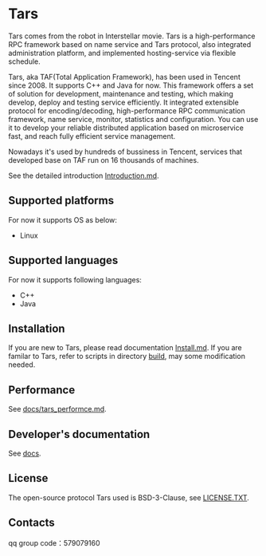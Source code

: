 # Tars

Tars comes from the robot in Interstellar movie. Tars is a high-performance RPC framework based on name service and Tars protocol, also integrated administration platform, and implemented hosting-service via flexible schedule.

Tars, aka TAF(Total Application Framework), has been used in Tencent since 2008. It supports C++ and Java for now. This framework offers a set of solution for development, maintenance and testing, which making develop, deploy and testing service efficiently.
It integrated extensible protocol for encoding/decoding, high-performance RPC communication framework, name service, monitor, statistics and configuration. You can use it to develop your reliable distributed application based on microservice fast, and reach fully efficient service management.

Nowadays it's used by hundreds of bussiness in Tencent, services that developed base on TAF run on 16 thousands of machines.

See the detailed introduction [Introduction.md](Introduction.md).

## Supported platforms
For now it supports OS as below:

- Linux

## Supported languages

For now it supports following languages:

- C++
- Java
 
## Installation 

If you are new to Tars, please read documentation [Install.md](Install.md).
If you are familar to Tars, refer to scripts in directory [build](build), may some modification needed.

## Performance

See [ docs/tars_performce.md](docs/tars_performce.md).

## Developer's documentation

See [docs](docs).

## License

The open-source protocol Tars used is BSD-3-Clause, see [LICENSE.TXT](LICENSE.TXT).

## Contacts

qq group code：579079160

